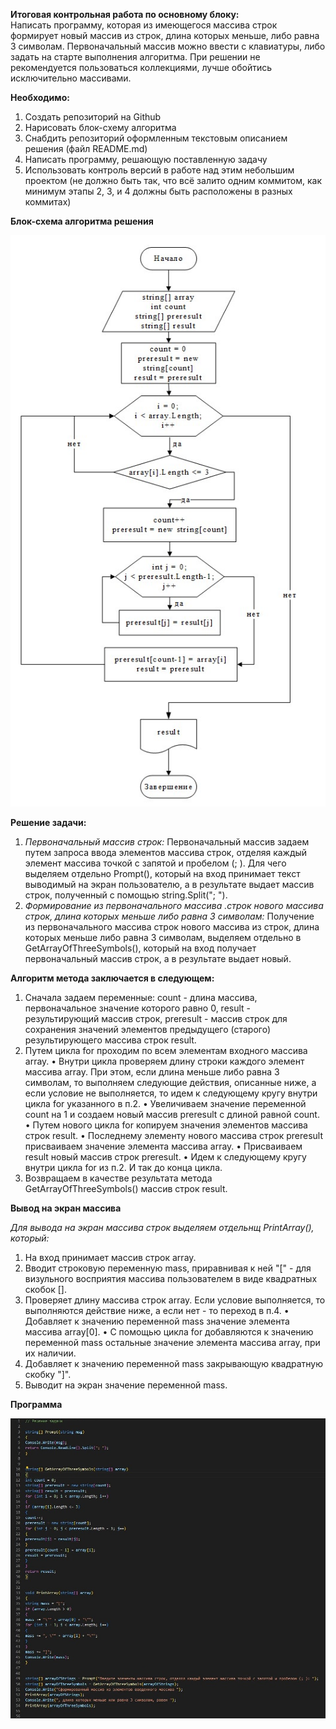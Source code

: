 **Итоговая контрольная работа по основному блоку:**                                           
 Написать программу, которая из имеющегося массива строк формирует новый массив из строк, длина которых меньше, либо равна 3 символам. Первоначальный массив можно ввести с клавиатуры, либо задать на старте выполнения алгоритма. При решении не рекомендуется пользоваться коллекциями, лучше обойтись исключительно массивами.

**Необходимо:**                               
1. Создать репозиторий на Github           
2. Нарисовать блок-схему алгоритма          
3. Снабдить репозиторий оформленным текстовым описанием решения (файл README.md)                                       
4. Написать программу, решающую поставленную задачу                        
5. Использовать контроль версий в работе над этим небольшим проектом (не должно быть так, что всё залито одним коммитом, как минимум этапы 2, 3, и 4 должны быть расположены в разных коммитах)


**Блок-схема алгоритма решения**

![](Схема.jpg)

**Решение задачи:**
1. *Первоначальный массив строк:*
Первоначальный массив задаем путем запроса ввода элементов массива строк, отделяя каждый элемент массива точкой с запятой и пробелом (; ). Для чего выделяем отдельно  Prompt(), который на вход принимает текст выводимый на экран пользователю, а в результате выдает массив строк, полученный с помощью string.Split("; ").
2. *Формирование из первоначального массива .строк нового массива строк, длина которых меньше либо равна 3 символам:*
Получение из первоначального массива строк нового массива из строк, длина которых меньше либо равна 3 символам, выделяем отдельно в  GetArrayOfThreeSymbols(), который на вход получает первоначальный массив строк, а в результате выдает новый.

 **Алгоритм метода заключается в следующем:**
1.	Сначала задаем переменные: count - длина массива, первоначальное значение которого равно 0, result - результирующий массив строк, preresult - массив строк для сохранения значений элементов предыдущего (старого) результирующего массива строк result.
2.	Путем цикла for проходим по всем элементам входного массива array.
•	Внутри цикла проверяем длину строки каждого элемент массива array. При этом, если длина меньше либо равна 3 символам, то выполняем следующие действия, описанные ниже, а если условие не выполняется, то идем к следующему кругу внутри цикла for указанного в п.2.
•	Увеличиваем значение переменной count на 1 и создаем новый массив preresult с длиной равной count.
•	Путем нового цикла for копируем значения элементов массива строк result.
•	Последнему элементу нового массива строк preresult присваиваем значение элемента массива array.
•	Присваиваем result новый массив строк preresult.
•	Идем к следующему кругу внутри цикла for из п.2. И так до конца цикла.
3.	Возвращаем в качестве результата метода GetArrayOfThreeSymbols() массив строк result.

**Вывод на экран массива**

*Для вывода на экран массива строк выделяем отдельнщ PrintArray(), который:*
1.	На вход принимает массив строк array.
2.	Вводит строковую переменную mass, приравнивая к ней "[" - для визульного восприятия массива пользователем в виде квадратных скобок [].
3.	Проверяет длину массива строк array. Если условие выполняется, то выполняются действие ниже, а если нет - то переход в п.4.
•	Добавляет к значению переменной mass значение элемента массива array[0].
•	С помощью цикла for добавляются к значению переменной mass остальные значение элемента массива array, при их наличии.
4.	Добавляет к значению переменной mass закрывающую квадратную скобку "]".
5.	 Выводит на экран значение переменной mass.

**Программа**

![](Решение.jpg)

